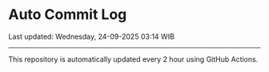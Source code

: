 # Auto Commit Log

Last updated: Wednesday, 24-09-2025 03:14 WIB

---

This repository is automatically updated every 2 hour using GitHub Actions.
